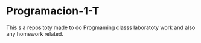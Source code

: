 # Programacion-1-T
This s a repositoty made to do Progmaming classs laboratoty work and also any homework related.

